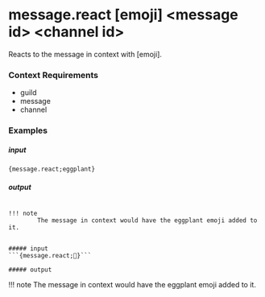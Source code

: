 # message.react [emoji] &lt;message id&gt; &lt;channel id&gt;
		
Reacts to the message in context with [emoji]. 

### Context Requirements

* guild
* message
* channel


### Examples

##### input
```{message.react;eggplant}```

##### output
``````

!!! note
		The message in context would have the eggplant emoji added to it.


##### input
```{message.react;🍆}```

##### output
``````

!!! note
		The message in context would have the eggplant emoji added to it.
